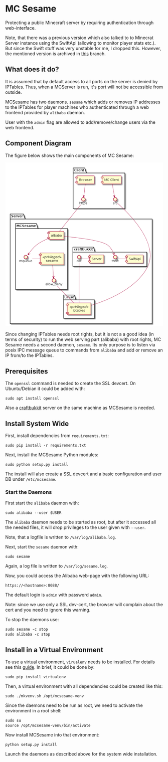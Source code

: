 # MC Sesame
Protecting a public Minecraft server by requiring authentication through web-interface.

Note, that there was a previous version which also talked to to Minecrat Server instance using
the SwiftApi (allowing to monitor player stats etc.). But since the Swift stuff was very unstable
for me, I dropped this. However, the mentioned version is archived in 
[this](https://github.com/wendlers/mcsesame/tree/ipc-mcserver) branch.

## What does it do?

It is assumed that by default access to all ports on the server is denied by IPTables. 
Thus, when a MCServer is run, it's port will not be accessible from outside. 

MCSesame has two daemons. ``sesame`` which adds or removes IP addresses to the IPTables
for player machines who authenticated through a web frontend provided by ``alibaba`` daemon.

User with the ``admin`` flag are allowed to add/remove/change users via the web frontend. 

## Component Diagram

The figure below shows the main components of MC Sesame:

![components](./doc/uml/mcsesame_components.png "MC Sesame Component Diagram")

Since changing IPTables needs root rights, but it is not a a good idea (in terms of security)
to run the web serving part (alibaba) with root rights, MC Sesame needs a second daemon, ``sesame``.
Its only purpose is to listen via posix IPC message queue to commands from ``alibaba`` and add or 
remove an IP from/to the IPTables. 

## Prerequisites

The ``openssl`` command is needed to create the SSL devcert. On Ubuntu/Debian it could
be added with:

    sudo apt install openssl

Also a [craftbukkit](https://getbukkit.org/craftbukkit) server on the same machine as 
MCSesame is needed.

## Install System Wide
    
First, install dependencies from ``requirements.txt``:

    sudo pip install -r requirements.txt

Next, install the MCSesame Python modules:

    sudo python setup.py install
    
The install will also create a SSL devcert and a basic configuration and user DB under
``/etc/mcsesame``.

### Start the Daemons

First start the ``alibaba`` daemon with:

    sudo alibaba --user $USER
    
The ``alibaba`` daemon needs to be started as root, but after it accessed all the needed
files, it will drop privileges to the user given with ``--user``.

Note, that a logfile is written to ``/var/log/alibaba.log``.

Next, start the ``sesame`` daemon with:

    sudo sesame

Again, a log file is written to ``/var/log/sesame.log``.
    
Now, you could access the Alibaba web-page with the following URL:
    
    https://<hostname>:8088/
    
The default login is ``admin`` with password ``admin``.

Note: since we use only a SSL dev-cert, the browser will complain about
the cert and you need to ignore this warning.

To stop the daemons use:

    sudo sesame -c stop
    sudo alibaba -c stop

## Install in a Virtual Environment

To use a virtual environment, ``virualenv`` needs to be installed. For details 
see this [guide](http://docs.python-guide.org/en/latest/dev/virtualenvs/). 
In brief, it could be done by:

    sudo pip install virtualenv

Then, a virtual environment with all dependencies could be created like this:

    sudo ./mkvenv.sh /opt/mcsesame-venv
    
Since the daemons need to be run as root, we need to activate the environment in
a root shell:
    
    sudo su
    source /opt/mcsesame-venv/bin/activate
    
Now install MCSesame into that environment:

    python setup.py install

Launch the daemons as described above for the system wide installation. 
